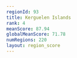```yaml
---
regionId: 93
title: Kerguelen Islands
rank: 4
meanScore: 87.94
globalMeanScore: 71.78
numRegions: 220
layout: region_score
---
```

